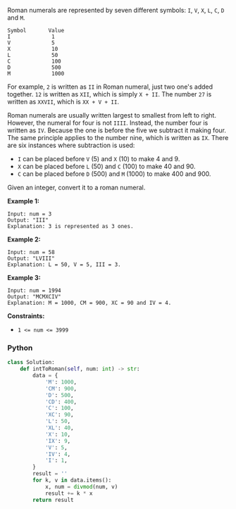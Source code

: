 Roman numerals are represented by seven different symbols: `I`,  `V`,  `X`,  `L`,  `C`,  `D`  and  `M`.
```
Symbol       Value
I             1
V             5
X             10
L             50
C             100
D             500
M             1000
```

For example, `2`  is written as  `II` in Roman numeral, just two one's added together.  `12`  is written as `XII`, which is simply  `X + II`. The number  `27`  is written as  `XXVII`, which is  `XX + V + II`.

Roman numerals are usually written largest to smallest from left to right. However, the numeral for four is not  `IIII`. Instead, the number four is written as  `IV`. Because the one is before the five we subtract it making four. The same principle applies to the number nine, which is written as  `IX`. There are six instances where subtraction is used:

-   `I`  can be placed before  `V`  (5) and  `X`  (10) to make 4 and 9.
-   `X`  can be placed before  `L`  (50) and  `C`  (100) to make 40 and 90.
-   `C`  can be placed before  `D`  (500) and  `M`  (1000) to make 400 and 900.

Given an integer, convert it to a roman numeral.

**Example 1:**
```
Input: num = 3
Output: "III"
Explanation: 3 is represented as 3 ones.
```

**Example 2:**
```
Input: num = 58
Output: "LVIII"
Explanation: L = 50, V = 5, III = 3.
```

**Example 3:**
```
Input: num = 1994
Output: "MCMXCIV"
Explanation: M = 1000, CM = 900, XC = 90 and IV = 4.
```

**Constraints:**

-   `1 <= num <= 3999`


### Python
```python
class Solution:
    def intToRoman(self, num: int) -> str:
        data = {
            'M': 1000,
            'CM': 900,
            'D': 500,
            'CD': 400,
            'C': 100,
            'XC': 90,
            'L': 50,
            'XL': 40,
            'X': 10,
            'IX': 9,
            'V': 5,
            'IV': 4,
            'I': 1,    
        }
        result = ''
        for k, v in data.items():
            x, num = divmod(num, v)
            result += k * x
        return result
```